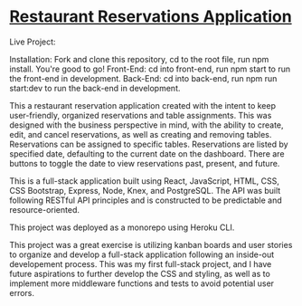 # [Restaurant Reservations Application](https://reservation-app-client.herokuapp.com/dashboard)

Live Project: 

Installation: Fork and clone this repository, cd to the root file, run npm install. You're good to go!
Front-End: cd into front-end, run npm start to run the front-end in development.
Back-End: cd into back-end, run npm run start:dev to run the back-end in development.

This a restaurant reservation application created with the intent to keep user-friendly, organized reservations and table assignments. This was designed with the business perspective in mind, with the ability to create, edit, and cancel reservations, as well as creating and removing tables. Reservations can be assigned to specific tables. Reservations are listed by specified date, defaulting to the current date on the dashboard. There are buttons to toggle the date to view reservations past, present, and future.

This is a full-stack application built using React, JavaScript, HTML, CSS, CSS Bootstrap, Express, Node, Knex, and PostgreSQL. The API was built following RESTful API principles and is constructed to be predictable and resource-oriented. 

This project was deployed as a monorepo using Heroku CLI.

This project was a great exercise is utilizing kanban boards and user stories to organize and develop a full-stack application following an inside-out developement process. This was my first full-stack project, and I have future aspirations to further develop the CSS and styling, as well as to implement more middleware functions and tests to avoid potential user errors.

